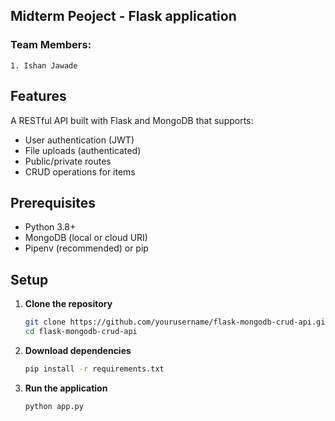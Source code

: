 ## Midterm Peoject - Flask application 
### Team Members: 
    1. Ishan Jawade

## **Features**
A RESTful API built with Flask and MongoDB that supports:
- User authentication (JWT)
- File uploads (authenticated)
- Public/private routes
- CRUD operations for items

## **Prerequisites**
- Python 3.8+
- MongoDB (local or cloud URI)
- Pipenv (recommended) or pip

## **Setup**
1. **Clone the repository**
    ```bash
    git clone https://github.com/yourusername/flask-mongodb-crud-api.git
    cd flask-mongodb-crud-api

2. **Download dependencies**
    ```bash
    pip install -r requirements.txt

3. **Run the application**
    ```bash
    python app.py

